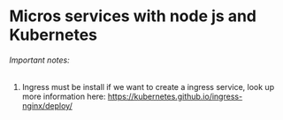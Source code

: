 # Micros services with node js and Kubernetes

###### Important notes:
1. Ingress must be install if we want to create a ingress service, look up more information here: https://kubernetes.github.io/ingress-nginx/deploy/

